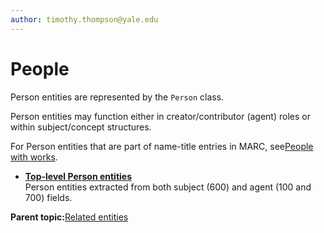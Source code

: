 ```yaml
---
author: timothy.thompson@yale.edu
---
```


# People

Person entities are represented by the `Person` class.

Person entities may function either in creator/contributor \(agent\) roles or within subject/concept structures.

For Person entities that are part of name-title entries in MARC, see[People with works](../tasks/name-title/people_with_works.md).

-   **[Top-level Person entities](../concepts/top_level_person_entities.md)**  
Person entities extracted from both subject \(600\) and agent \(100 and 700\) fields.

**Parent topic:**[Related entities](../tasks/related_entities.md)

